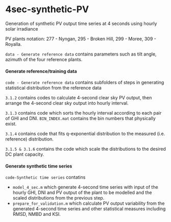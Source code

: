 # 4sec-synthetic-PV
Generation of synthetic PV output time series at 4 seconds using hourly solar irradiance

PV plants notation: 277 - Nyngan, 295 - Broken Hill, 299 - Moree, 309 - Royalla.

`data - Generate reference data` contains parameters such as tilt angle, azimuth of the four reference plants.

#### Generate reference/training data
`code - Generate reference data` contains subfolders of steps in generating statistical distribution from the reference data

`3.1.2` contains codes to calculate 4-second clear sky PV output,
then arrange the 4-second clear sky output into hourly interval.

`3.1.3` contains code which sorts the hourly interval according to each pair of GHI and DNI. `BIN_INDEX.mat` contains the bin numbers that physically exist.

`3.1.4` contains code that fits q-exponential distribution to the measured (i.e. reference) distribution.

`3.1.5 & 3.1.6` contains the code which scale the distributions to the desired DC plant capacity.

#### Generate synthetic time series
`code-Synthetic time series` contatins 
* `model_4_sec.m` which generate 4-second time series with input of the hourly GHI, DNI and PV output of the plant to be modelled and the scaled distributions from the previous step.
* `prepare_for_validation.m` which calculate PV output variability from the generated 4-second time series and other statistical measures including RMSD, NMBD and KSI.

